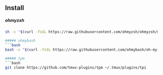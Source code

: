 ## Install

##### ohmyzsh
  ```bash
sh -c "$(curl -fsSL https://raw.githubusercontent.com/ohmyzsh/ohmyzsh/master/tools/install.sh)"

##### ohmybash
  ```bash
bash -c "$(curl -fsSL https://raw.githubusercontent.com/ohmybash/oh-my-bash/master/tools/install.sh)"

##### tpm
  ```bash
git clone https://github.com/tmux-plugins/tpm ~/.tmux/plugins/tpi
